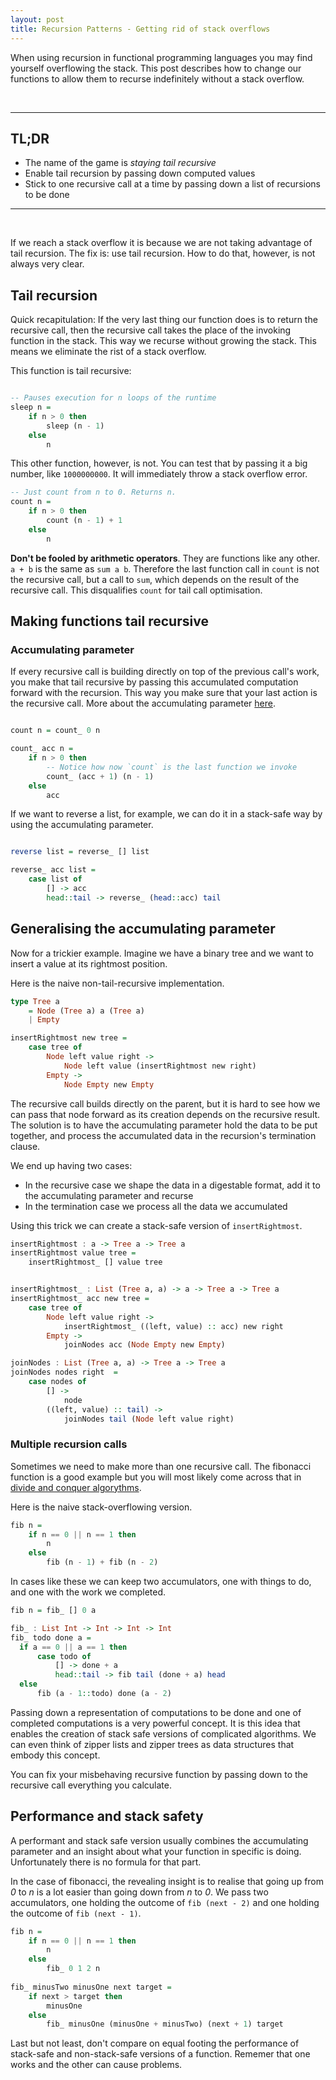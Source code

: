 ```yaml
---
layout: post
title: Recursion Patterns - Getting rid of stack overflows
---
```


When using recursion in functional programming languages you may find yourself overflowing the stack. This post describes how to change our functions to allow them to recurse indefinitely without a stack overflow.

&nbsp;

---

## TL;DR

- The name of the game is *staying tail recursive*
- Enable tail recursion by passing down computed values
- Stick to one recursive call at a time by passing down a list of recursions to be done

---

&nbsp;

If we reach a stack overflow it is because we are not taking advantage of tail recursion. The fix is: use tail recursion. How to do that, however, is not always very clear. 

## Tail recursion

Quick recapitulation: If the very last thing our function does is to return the recursive call, then the recursive call takes the place of the invoking function in the stack. This way we recurse without growing the stack. This means we eliminate the rist of a stack overflow.

This function is tail recursive:

``` haskell

-- Pauses execution for n loops of the runtime
sleep n = 
	if n > 0 then 
		sleep (n - 1) 
	else 
		n
```

This other function, however, is not. You can test that by passing it a big number, like `1000000000`. It will immediately throw a stack overflow error.

``` haskell
-- Just count from n to 0. Returns n.
count n = 
	if n > 0 then 
		count (n - 1) + 1
	else 
		n
```

**Don't be fooled by arithmetic operators**. They are functions like any other. `a + b` is the same as `sum a b`. Therefore the last function call in `count` is not the recursive call, but a call to `sum`, which depends on the result of the recursive call. This disqualifies `count` for tail call optimisation.

## Making functions tail recursive

### Accumulating parameter

If every recursive call is building directly on top of the previous call's work, you make that tail recursive by passing this accumulated computation forward with the recursion. This way you make sure that your last action is the recursive call. More about the accumulating parameter [here](https://wiki.haskell.org/Performance/Accumulating_parameter).

``` haskell

count n = count_ 0 n

count_ acc n = 
	if n > 0 then 
		-- Notice how now `count` is the last function we invoke 
		count_ (acc + 1) (n - 1)
	else 
		acc
```

If we want to reverse a list, for example, we can do it in a stack-safe way by using the accumulating parameter.

``` haskell

reverse list = reverse_ [] list

reverse_ acc list = 
	case list of
		[] -> acc
		head::tail -> reverse_ (head::acc) tail
```

## Generalising the accumulating parameter

Now for a trickier example. Imagine we have a binary tree and we want to insert a value at its rightmost position.

Here is the naive non-tail-recursive implementation.

```haskell
type Tree a
	= Node (Tree a) a (Tree a)
	| Empty

insertRightmost new tree =
	case tree of
		Node left value right -> 
			Node left value (insertRightmost new right)
		Empty -> 
			Node Empty new Empty

```

The recursive call builds directly on the parent, but it is hard to see how we can pass that node forward as its creation depends on the recursive result. The solution is to have the accumulating parameter hold the data to be put together, and process the accumulated data in the recursion's termination clause.

We end up having two cases:

- In the recursive case we shape the data in a digestable format, add it to the accumulating parameter and recurse
- In the termination case we process all the data we accumulated


Using this trick we can create a stack-safe version of `insertRightmost`.

```haskell
insertRightmost : a -> Tree a -> Tree a
insertRightmost value tree =
	insertRightmost_ [] value tree


insertRightmost_ : List (Tree a, a) -> a -> Tree a -> Tree a
insertRightmost_ acc new tree =
	case tree of
		Node left value right -> 
			insertRightmost_ ((left, value) :: acc) new right
		Empty -> 
			joinNodes acc (Node Empty new Empty)

joinNodes : List (Tree a, a) -> Tree a -> Tree a
joinNodes nodes right  =
	case nodes of 
		[] -> 	
			node
		((left, value) :: tail) -> 
			joinNodes tail (Node left value right)
```

### Multiple recursion calls

Sometimes we need to make more than one recursive call. The fibonacci function is a good example but you will most likely come across that in [divide and conquer algorythms](https://en.wikipedia.org/wiki/Divide-and-conquer_algorithm).

Here is the naive stack-overflowing version. 

```haskell
fib n = 
	if n == 0 || n == 1 then
		n 
	else
		fib (n - 1) + fib (n - 2)
```

In cases like these we can keep two accumulators, one with things to do, and one with the work we completed. 

```haskell
fib n = fib_ [] 0 a

fib_ : List Int -> Int -> Int -> Int
fib_ todo done a =
  if a == 0 || a == 1 then 
      case todo of                               
          [] -> done + a
          head::tail -> fib tail (done + a) head
  else                                          
      fib (a - 1::todo) done (a - 2) 
```

Passing down a representation of computations to be done and one of completed computations is a very powerful concept. 
It is this idea that enables the creation of stack safe versions of complicated algorithms.
We can even think of zipper lists and zipper trees as data structures that embody this concept.

You can fix your misbehaving recursive function by passing down to the recursive call everything you calculate.

## Performance and stack safety

A performant and stack safe version usually combines the accumulating parameter and an insight about what your function in specific is doing. Unfortunately there is no formula for that part.

In the case of fibonacci, the revealing insight is to realise that going up from *0* to *n* is a lot easier than going down from *n* to *0*. We pass two accumulators, one holding the outcome of `fib (next - 2)` and one holding the outcome of `fib (next - 1)`. 

``` haskell
fib n =
    if n == 0 || n == 1 then
        n
    else 
        fib_ 0 1 2 n
 
fib_ minusTwo minusOne next target =
    if next > target then
        minusOne
    else 
        fib_ minusOne (minusOne + minusTwo) (next + 1) target
```

Last but not least, don't compare on equal footing the performance of stack-safe and non-stack-safe versions of a function. Rememer that one works and the other can cause problems. 
